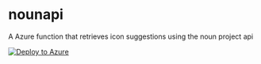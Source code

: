 # nounapi

A Azure function that retrieves icon suggestions using the noun project api

[![Deploy to Azure](http://azuredeploy.net/deploybutton.png)](https://deploy.azure.com/?repository=https%3A%2F%2Fgithub.com%2Fsimonaco%2Fnounapi&WT.mc_id=startup-0000-sicotin#/form/deploy)
